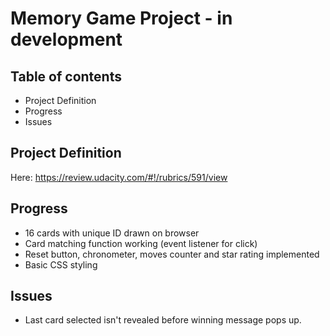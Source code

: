 # Memory Game Project - in development

## Table of contents

- Project Definition
- Progress
- Issues

## Project Definition

Here: https://review.udacity.com/#!/rubrics/591/view

## Progress

- 16 cards with unique ID drawn on browser
- Card matching function working (event listener for click)
- Reset button, chronometer, moves counter and star rating implemented
- Basic CSS styling

## Issues

- Last card selected isn't revealed before winning message pops up.
